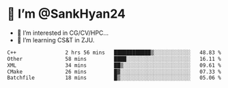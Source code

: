 # 👋 I’m @SankHyan24

- 👀 I’m interested in CG/CV/HPC...
- 🌱 I’m learning CS&T in ZJU.

<!---
SankHyan24/SankHyan24 is a ✨ special ✨ repository because its `README.md` (this file) appears on your GitHub profile.
You can click the Preview link to take a look at your changes.
--->
<!--START_SECTION:waka-->

```txt
C++                2 hrs 56 mins   ████████████▒░░░░░░░░░░░░   48.83 %
Other              58 mins         ████░░░░░░░░░░░░░░░░░░░░░   16.11 %
XML                34 mins         ██▒░░░░░░░░░░░░░░░░░░░░░░   09.61 %
CMake              26 mins         █▓░░░░░░░░░░░░░░░░░░░░░░░   07.33 %
Batchfile          18 mins         █▒░░░░░░░░░░░░░░░░░░░░░░░   05.06 %
```

<!--END_SECTION:waka-->
